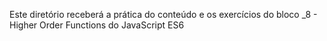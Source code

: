 Este diretório receberá a prática do conteúdo e os exercícios do bloco _8 - Higher Order Functions do JavaScript ES6
